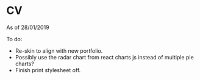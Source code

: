 # CV


As of 28/01/2019


To do: 

- Re-skin to align with new portfolio.
- Possibly use the radar chart from react charts js instead of multiple pie charts?
- Finish print stylesheet off.
